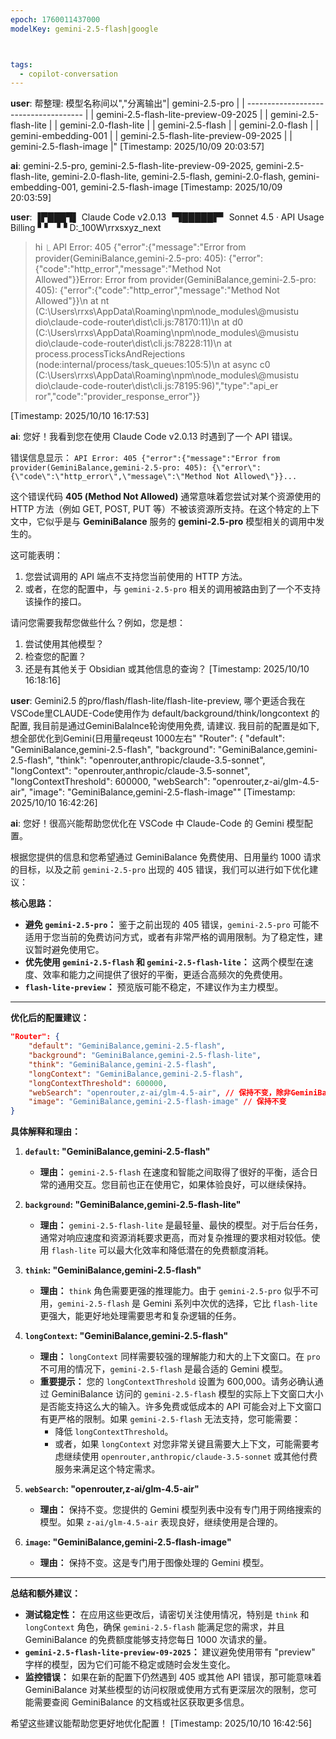 ```yaml
---
epoch: 1760011437000
modelKey: gemini-2.5-flash|google



tags:
  - copilot-conversation
---
```


**user**: 帮整理: 模型名称间以","分离输出"| gemini-2.5-pro                        |
| ------------------------------------- |
| gemini-2.5-flash-lite-preview-09-2025 |
| gemini-2.5-flash-lite                 |
| gemini-2.0-flash-lite                 |
| gemini-2.5-flash                      |
| gemini-2.0-flash                      |
| gemini-embedding-001                  |
| gemini-2.5-flash-lite-preview-09-2025 |
| gemini-2.5-flash-image                |"
[Timestamp: 2025/10/09 20:03:57]

**ai**: gemini-2.5-pro, gemini-2.5-flash-lite-preview-09-2025, gemini-2.5-flash-lite, gemini-2.0-flash-lite, gemini-2.5-flash, gemini-2.0-flash, gemini-embedding-001, gemini-2.5-flash-image
[Timestamp: 2025/10/09 20:03:59]

**user**:  ▐▛███▜▌   Claude Code v2.0.13
▝▜█████▛▘  Sonnet 4.5 · API Usage Billing
  ▘▘ ▝▝    D:\_100W\rrxsxyz_next

> hi 
  ⎿ API Error: 405 {"error":{"message":"Error from
    provider(GeminiBalance,gemini-2.5-pro: 405):
    {\"error\":{\"code\":\"http_error\",\"message\":\"Method Not   
    Allowed\"}}Error: Error from
    provider(GeminiBalance,gemini-2.5-pro: 405):
    {\"error\":{\"code\":\"http_error\",\"message\":\"Method Not   
    Allowed\"}}\n    at nt
    (C:\\Users\\rrxs\\AppData\\Roaming\\npm\\node_modules\\@musistu
    dio\\claude-code-router\\dist\\cli.js:78170:11)\n    at d0 
    (C:\\Users\\rrxs\\AppData\\Roaming\\npm\\node_modules\\@musistu
    dio\\claude-code-router\\dist\\cli.js:78228:11)\n    at 
    process.processTicksAndRejections 
    (node:internal/process/task_queues:105:5)\n    at async c0 
    (C:\\Users\\rrxs\\AppData\\Roaming\\npm\\node_modules\\@musistu
    dio\\claude-code-router\\dist\\cli.js:78195:96)","type":"api_er
    ror","code":"provider_response_error"}}

[Timestamp: 2025/10/10 16:17:53]

**ai**: 您好！我看到您在使用 Claude Code v2.0.13 时遇到了一个 API 错误。

错误信息显示：
`API Error: 405 {"error":{"message":"Error from provider(GeminiBalance,gemini-2.5-pro: 405): {\"error\":{\"code\":\"http_error\",\"message\":\"Method Not Allowed\"}}...`

这个错误代码 **405 (Method Not Allowed)** 通常意味着您尝试对某个资源使用的 HTTP 方法（例如 GET, POST, PUT 等）不被该资源所支持。在这个特定的上下文中，它似乎是与 **GeminiBalance** 服务的 **gemini-2.5-pro** 模型相关的调用中发生的。

这可能表明：
1.  您尝试调用的 API 端点不支持您当前使用的 HTTP 方法。
2.  或者，在您的配置中，与 `gemini-2.5-pro` 相关的调用被路由到了一个不支持该操作的接口。

请问您需要我帮您做些什么？例如，您是想：
1.  尝试使用其他模型？
2.  检查您的配置？
3.  还是有其他关于 Obsidian 或其他信息的查询？
[Timestamp: 2025/10/10 16:18:16]

**user**: Gemini2.5 的pro/flash/flash-lite/flash-lite-preview, 哪个更适合我在VSCode里CLAUDE-Code使用作为 default/background/think/longcontext 的配置, 我目前是通过GeminiBalalnce轮询使用免费, 请建议. 我目前的配置是如下, 想全部优化到Gemini(日用量reqeust 1000左右"  "Router": {
    "default": "GeminiBalance,gemini-2.5-flash",
    "background": "GeminiBalance,gemini-2.5-flash",
    "think": "openrouter,anthropic/claude-3.5-sonnet",
    "longContext": "openrouter,anthropic/claude-3.5-sonnet",
    "longContextThreshold": 600000,
    "webSearch": "openrouter,z-ai/glm-4.5-air",
    "image": "GeminiBalance,gemini-2.5-flash-image""
[Timestamp: 2025/10/10 16:42:26]

**ai**: 您好！很高兴能帮助您优化在 VSCode 中 Claude-Code 的 Gemini 模型配置。

根据您提供的信息和您希望通过 GeminiBalance 免费使用、日用量约 1000 请求的目标，以及之前 `gemini-2.5-pro` 出现的 405 错误，我们可以进行如下优化建议：

**核心思路：**
*   **避免 `gemini-2.5-pro`：** 鉴于之前出现的 405 错误，`gemini-2.5-pro` 可能不适用于您当前的免费访问方式，或者有非常严格的调用限制。为了稳定性，建议暂时避免使用它。
*   **优先使用 `gemini-2.5-flash` 和 `gemini-2.5-flash-lite`：** 这两个模型在速度、效率和能力之间提供了很好的平衡，更适合高频次的免费使用。
*   **`flash-lite-preview`：** 预览版可能不稳定，不建议作为主力模型。

---

**优化后的配置建议：**

```json
"Router": {
    "default": "GeminiBalance,gemini-2.5-flash",
    "background": "GeminiBalance,gemini-2.5-flash-lite",
    "think": "GeminiBalance,gemini-2.5-flash",
    "longContext": "GeminiBalance,gemini-2.5-flash",
    "longContextThreshold": 600000,
    "webSearch": "openrouter,z-ai/glm-4.5-air", // 保持不变，除非GeminiBalance提供更好的替代
    "image": "GeminiBalance,gemini-2.5-flash-image" // 保持不变
}
```

**具体解释和理由：**

1.  **`default`: "GeminiBalance,gemini-2.5-flash"**
    *   **理由：** `gemini-2.5-flash` 在速度和智能之间取得了很好的平衡，适合日常的通用交互。您目前也正在使用它，如果体验良好，可以继续保持。

2.  **`background`: "GeminiBalance,gemini-2.5-flash-lite"**
    *   **理由：** `gemini-2.5-flash-lite` 是最轻量、最快的模型。对于后台任务，通常对响应速度和资源消耗要求更高，而对复杂推理的要求相对较低。使用 `flash-lite` 可以最大化效率和降低潜在的免费额度消耗。

3.  **`think`: "GeminiBalance,gemini-2.5-flash"**
    *   **理由：** `think` 角色需要更强的推理能力。由于 `gemini-2.5-pro` 似乎不可用，`gemini-2.5-flash` 是 Gemini 系列中次优的选择，它比 `flash-lite` 更强大，能更好地处理需要思考和复杂逻辑的任务。

4.  **`longContext`: "GeminiBalance,gemini-2.5-flash"**
    *   **理由：** `longContext` 同样需要较强的理解能力和大的上下文窗口。在 `pro` 不可用的情况下，`gemini-2.5-flash` 是最合适的 Gemini 模型。
    *   **重要提示：** 您的 `longContextThreshold` 设置为 600,000。请务必确认通过 GeminiBalance 访问的 `gemini-2.5-flash` 模型的实际上下文窗口大小是否能支持这么大的输入。许多免费或低成本的 API 可能会对上下文窗口有更严格的限制。如果 `gemini-2.5-flash` 无法支持，您可能需要：
        *   降低 `longContextThreshold`。
        *   或者，如果 `longContext` 对您非常关键且需要大上下文，可能需要考虑继续使用 `openrouter,anthropic/claude-3.5-sonnet` 或其他付费服务来满足这个特定需求。

5.  **`webSearch`: "openrouter,z-ai/glm-4.5-air"**
    *   **理由：** 保持不变。您提供的 Gemini 模型列表中没有专门用于网络搜索的模型。如果 `z-ai/glm-4.5-air` 表现良好，继续使用是合理的。

6.  **`image`: "GeminiBalance,gemini-2.5-flash-image"**
    *   **理由：** 保持不变。这是专门用于图像处理的 Gemini 模型。

---

**总结和额外建议：**

*   **测试稳定性：** 在应用这些更改后，请密切关注使用情况，特别是 `think` 和 `longContext` 角色，确保 `gemini-2.5-flash` 能满足您的需求，并且 GeminiBalance 的免费额度能够支持您每日 1000 次请求的量。
*   **`gemini-2.5-flash-lite-preview-09-2025`：** 建议避免使用带有 "preview" 字样的模型，因为它们可能不稳定或随时会发生变化。
*   **监控错误：** 如果在新的配置下仍然遇到 405 或其他 API 错误，那可能意味着 GeminiBalance 对某些模型的访问权限或使用方式有更深层次的限制，您可能需要查阅 GeminiBalance 的文档或社区获取更多信息。

希望这些建议能帮助您更好地优化配置！
[Timestamp: 2025/10/10 16:42:56]